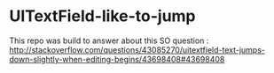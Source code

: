 # UITextField-like-to-jump
This repo was build to answer about this SO question : http://stackoverflow.com/questions/43085270/uitextfield-text-jumps-down-slightly-when-editing-begins/43698408#43698408

